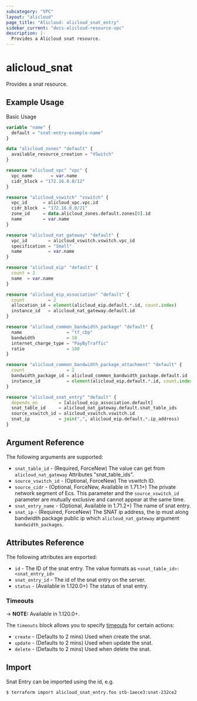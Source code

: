 ```yaml
---
subcategory: "VPC"
layout: "alicloud"
page_title: "Alicloud: alicloud_snat_entry"
sidebar_current: "docs-alicloud-resource-vpc"
description: |-
  Provides a Alicloud snat resource.
---
```


# alicloud\_snat

Provides a snat resource.

## Example Usage

Basic Usage

```terraform
variable "name" {
  default = "snat-entry-example-name"
}

data "alicloud_zones" "default" {
  available_resource_creation = "VSwitch"
}

resource "alicloud_vpc" "vpc" {
  vpc_name       = var.name
  cidr_block = "172.16.0.0/12"
}

resource "alicloud_vswitch" "vswitch" {
  vpc_id      = alicloud_vpc.vpc.id
  cidr_block  = "172.16.0.0/21"
  zone_id     = data.alicloud_zones.default.zones[0].id
  name        = var.name
}

resource "alicloud_nat_gateway" "default" {
  vpc_id        = alicloud_vswitch.vswitch.vpc_id
  specification = "Small"
  name          = var.name
}

resource "alicloud_eip" "default" {
  count = 2
  name  = var.name
}

resource "alicloud_eip_association" "default" {
  count         = 2
  allocation_id = element(alicloud_eip.default.*.id, count.index)
  instance_id   = alicloud_nat_gateway.default.id
}

resource "alicloud_common_bandwidth_package" "default" {
  name                 = "tf_cbp"
  bandwidth            = 10
  internet_charge_type = "PayByTraffic"
  ratio                = 100
}

resource "alicloud_common_bandwidth_package_attachment" "default" {
  count                = 2
  bandwidth_package_id = alicloud_common_bandwidth_package.default.id
  instance_id          = element(alicloud_eip.default.*.id, count.index)
}

resource "alicloud_snat_entry" "default" {
  depends_on        = [alicloud_eip_association.default]
  snat_table_id     = alicloud_nat_gateway.default.snat_table_ids
  source_vswitch_id = alicloud_vswitch.vswitch.id
  snat_ip           = join(",", alicloud_eip.default.*.ip_address)
}
```

## Argument Reference

The following arguments are supported:

* `snat_table_id` - (Required, ForceNew) The value can get from `alicloud_nat_gateway` Attributes "snat_table_ids".
* `source_vswitch_id` - (Optional, ForceNew) The vswitch ID.
* `source_cidr` - (Optional, ForceNew, Available in 1.71.1+) The private network segment of Ecs. This parameter and the `source_vswitch_id` parameter are mutually exclusive and cannot appear at the same time.
* `snat_entry_name` - (Optional, Available in 1.71.2+) The name of snat entry.
* `snat_ip` - (Required, ForceNew) The SNAT ip address, the ip must along bandwidth package public ip which `alicloud_nat_gateway` argument `bandwidth_packages`.

## Attributes Reference

The following attributes are exported:

* `id` - The ID of the snat entry. The value formats as `<snat_table_id>:<snat_entry_id>`
* `snat_entry_id` - The id of the snat entry on the server.
* `status` - (Available in 1.120.0+) The status of snat entry.

### Timeouts

-> **NOTE:** Available in 1.120.0+.

The `timeouts` block allows you to specify [timeouts](https://www.terraform.io/docs/configuration-0-11/resources.html#timeouts) for certain actions:

* `create` - (Defaults to 2 mins) Used when create the snat.
* `update` - (Defaults to 2 mins) Used when update the snat.
* `delete` - (Defaults to 2 mins) Used when delete the snat.

## Import

Snat Entry can be imported using the id, e.g.

```
$ terraform import alicloud_snat_entry.foo stb-1aece3:snat-232ce2
```
